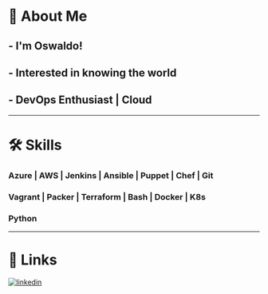 # 🚀 About Me
## - I'm Oswaldo!
## - Interested in knowing the world
## - DevOps Enthusiast | Cloud
---
# 🛠 Skills
### Azure | AWS | Jenkins | Ansible | Puppet | Chef | Git
### Vagrant | Packer | Terraform | Bash | Docker | K8s
### Python
---
# 🔗 Links
[![linkedin](https://img.shields.io/badge/linkedin-0A66C2?style=for-the-badge&logo=linkedin&logoColor=white)](https://www.linkedin.com/in/oswaldo-solano/)
